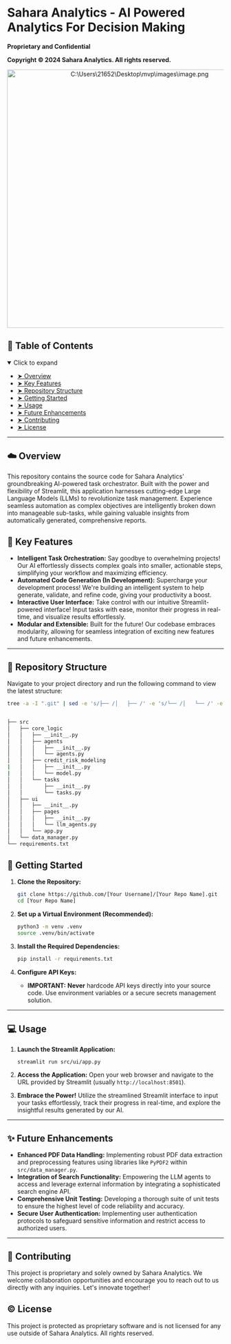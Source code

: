 # Sahara Analytics - AI Powered Analytics For Decision Making

**Proprietary and Confidential**

**Copyright © 2024 Sahara Analytics. All rights reserved.**

<center> 
<img src="https://th-thumbnailer.cdn-si-edu.com/AMg2HHVpDuLByTS4_WJWJoyNgsU=/1000x750/filters:no_upscale()/https://tf-cmsv2-smithsonianmag-media.s3.amazonaws.com/filer/ee/54/ee546179-a222-470a-8f7e-147ca1adbcc6/42-56923287.jpg" alt="C:\Users\21652\Desktop\mvp\images\image.png" width="600"> 
</center>


## 📕 Table of Contents

<details open="open">
  <summary>Click to expand</summary>
  <ul>
    <li><a href="#overview">➤ Overview</a></li>
    <li><a href="#key-features">➤ Key Features</a></li>
    <li><a href="#repository-structure">➤ Repository Structure</a></li>
    <li><a href="#getting-started">➤ Getting Started</a></li>
    <li><a href="#usage">➤ Usage</a></li>
    <li><a href="#future-enhancements">➤ Future Enhancements</a></li>
    <li><a href="#contributing">➤ Contributing</a></li>
    <li><a href="#license">➤ License</a></li>
  </ul>
</details>

---

## ☁️ Overview

This repository contains the source code for Sahara Analytics' groundbreaking AI-powered task orchestrator. Built with the power and flexibility of Streamlit, this application harnesses cutting-edge Large Language Models (LLMs) to revolutionize task management. Experience seamless automation as complex objectives are intelligently broken down into manageable sub-tasks, while gaining valuable insights from automatically generated, comprehensive reports. 

## 🚀 Key Features

- **Intelligent Task Orchestration:**  Say goodbye to overwhelming projects! Our AI effortlessly dissects complex goals into smaller, actionable steps, simplifying your workflow and maximizing efficiency.
- **Automated Code Generation (In Development):** Supercharge your development process! We're building an intelligent system to help generate, validate, and refine code, giving your productivity a boost.
- **Interactive User Interface:**   Take control with our intuitive Streamlit-powered interface! Input tasks with ease, monitor their progress in real-time, and visualize results effortlessly.
- **Modular and Extensible:**  Built for the future! Our codebase embraces modularity, allowing for seamless integration of exciting new features and future enhancements.

---

## 📁 Repository Structure

Navigate to your project directory and run the following command to view the latest structure:

```sh
tree -a -I ".git" | sed -e 's/├── /│   ├── /' -e 's/└── /│   └── /' -e 's/^[^│].*/├── &/'


├── src
│   ├── core_logic
│   │   ├── __init__.py
│   │   ├── agents
│   │   │   ├── __init__.py
│   │   │   └── agents.py
│   │   ├── credit_risk_modeling
|   │   │   ├── __init__.py
|   │   │   └── model.py
│   │   └── tasks
│   │       ├── __init__.py
│   │       └── tasks.py
│   ├── ui
│   │   ├── __init__.py
│   │   ├── pages
│   │   │   ├── __init__.py
│   │   │   └── llm_agents.py
│   │   └── app.py
│   └── data_manager.py
└── requirements.txt


```
## 🚧 Getting Started

1.  **Clone the Repository:**
    ```bash
    git clone https://github.com/[Your Username]/[Your Repo Name].git
    cd [Your Repo Name]
    ```

2.  **Set up a Virtual Environment (Recommended):**
    ```bash
    python3 -m venv .venv
    source .venv/bin/activate
    ```

3.  **Install the Required Dependencies:**
    ```bash
    pip install -r requirements.txt
    ```

4.  **Configure API Keys:**
    -   **IMPORTANT:**  **Never** hardcode API keys directly into your source code. Use environment variables or a secure secrets management solution.

---

##  💻 Usage

1.  **Launch the Streamlit Application:**
    ```bash
    streamlit run src/ui/app.py
    ```

2.  **Access the Application:** Open your web browser and navigate to the URL provided by Streamlit (usually `http://localhost:8501`).

3.  **Embrace the Power!** Utilize the streamlined Streamlit interface to input your tasks effortlessly, track their progress in real-time, and explore the insightful results generated by our AI.

---

## ✨ Future Enhancements

- **Enhanced PDF Data Handling:** Implementing robust PDF data extraction and preprocessing features using libraries like `PyPDF2` within `src/data_manager.py`.
- **Integration of Search Functionality:**  Empowering the LLM agents to access and leverage external information by integrating a sophisticated search engine API.
- **Comprehensive Unit Testing:**  Developing a thorough suite of unit tests to ensure the highest level of code reliability and accuracy.
- **Secure User Authentication:** Implementing user authentication protocols to safeguard sensitive information and restrict access to authorized users.

---

## 🤝 Contributing

This project is proprietary and solely owned by Sahara Analytics. We welcome collaboration opportunities and encourage you to reach out to us directly with any inquiries. Let's innovate together!

## © License

This project is protected as proprietary software and is not licensed for any use outside of Sahara Analytics. All rights reserved.